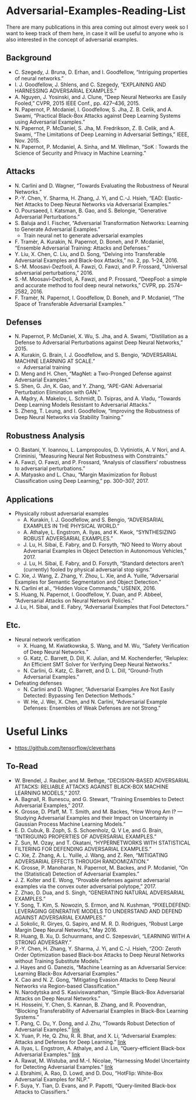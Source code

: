 # Adversarial-Examples-Reading-List
There are many publications in this area coming out almost every week so I want to keep track of them here, in case it will be useful to anyone who is also interested in the concept of adversarial examples.

## Background
- C. Szegedy, J. Bruna, D. Erhan, and I. Goodfellow, “Intriguing properties of neural networks.”
- I. J. Goodfellow, J. Shlens, and C. Szegedy, “EXPLAINING AND HARNESSING ADVERSARIAL EXAMPLES.”
- A. Nguyen, J. Yosinski, and J. Clune, “Deep Neural Networks are Easily Fooled,” CVPR, 2015 IEEE Conf., pp. 427–436, 2015.
- N. Papernot, P. Mcdaniel, I. Goodfellow, S. Jha, Z. B. Celik, and A. Swami, “Practical Black-Box Attacks against Deep Learning Systems using Adversarial Examples.”
- N. Papernot, P. McDaniel, S. Jha, M. Fredrikson, Z. B. Celik, and A. Swami, “The Limitations of Deep Learning in Adversarial Settings,” IEEE, Nov. 2015.
- N. Papernot, P. Mcdaniel, A. Sinha, and M. Wellman, “SoK : Towards the Science of Security and Privacy in Machine Learning.”

## Attacks
- N. Carlini and D. Wagner, “Towards Evaluating the Robustness of Neural Networks.”
- P.-Y. Chen, Y. Sharma, H. Zhang, J. Yi, and C.-J. Hsieh, “EAD: Elastic-Net Attacks to Deep Neural Networks via Adversarial Examples.”
- O. Poursaeed, I. Katsman, B. Gao, and S. Belongie, “Generative Adversarial Perturbations.”
- S. Baluja and I. Fischer, “Adversarial Transformation Networks: Learning to Generate Adversarial Examples.”
  - Train neural net to generate adversarial examples
- F. Tramèr, A. Kurakin, N. Papernot, D. Boneh, and P. Mcdaniel, “Ensemble Adversarial Training: Attacks and Defenses.”
- Y. Liu, X. Chen, C. Liu, and D. Song, “Delving into Transferable Adversarial Examples and Black-box Attacks,” no. 2, pp. 1–24, 2016.
- S.-M. Moosavi-Dezfooli, A. Fawzi, O. Fawzi, and P. Frossard, “Universal adversarial perturbations,” 2016.
- S.-M. Moosavi-Dezfooli, A. Fawzi, and P. Frossard, “DeepFool: a simple and accurate method to fool deep neural networks,” CVPR, pp. 2574–2582, 2016.
- F. Tramèr, N. Papernot, I. Goodfellow, D. Boneh, and P. Mcdaniel, “The Space of Transferable Adversarial Examples.”

## Defenses
- N. Papernot, P. McDaniel, X. Wu, S. Jha, and A. Swami, “Distillation as a Defense to Adversarial Perturbations against Deep Neural Networks,” 2015.
- A. Kurakin, G. Brain, I. J. Goodfellow, and S. Bengio, “ADVERSARIAL MACHINE LEARNING AT SCALE.”
  - Adversarial training
- D. Meng and H. Chen, “MagNet: a Two-Pronged Defense against Adversarial Examples.”
- S. Shen, G. Jin, K. Gao, and Y. Zhang, “APE-GAN: Adversarial Perturbation Elimination with GAN.”
- A. Mądry, A. Makelov, L. Schmidt, D. Tsipras, and A. Vladu, “Towards Deep Learning Models Resistant to Adversarial Attacks.”
- S. Zheng, T. Leung, and I. Goodfellow, “Improving the Robustness of Deep Neural Networks via Stability Training.”

## Robustness Analysis
- O. Bastani, Y. Ioannou, L. Lampropoulos, D. Vytiniotis, A. V Nori, and A. Criminisi, “Measuring Neural Net Robustness with Constraints.”
- A. Fawzi, O. Fawzi, and P. Frossard, “Analysis of classifiers’ robustness to adversarial perturbations.”
- A. Matyasko and L. Chau, “Margin Maximization for Robust Classification using Deep Learning,” pp. 300–307, 2017.

## Applications
- Physically robust adversarial examples
  - A. Kurakin, I. J. Goodfellow, and S. Bengio, “ADVERSARIAL EXAMPLES IN THE PHYSICAL WORLD.”
  - A. Athalye, L. Engstrom, A. Ilyas, and K. Kwok, “SYNTHESIZING ROBUST ADVERSARIAL EXAMPLES.”
  - J. Lu, H. Sibai, E. Fabry, and D. Forsyth, “NO Need to Worry about Adversarial Examples in Object Detection in Autonomous Vehicles,” 2017.
  - J. Lu, H. Sibai, E. Fabry, and D. Forsyth, “Standard detectors aren’t (currently) fooled by physical adversarial stop signs.”
- C. Xie, J. Wang, Z. Zhang, Y. Zhou, L. Xie, and A. Yuille, “Adversarial Examples for Semantic Segmentation and Object Detection.”
- N. Carlini et al., “Hidden Voice Commands,” USENIX, 2016.
- S. Huang, N. Papernot, I. Goodfellow, Y. Duan, and P. Abbeel, “Adversarial Attacks on Neural Network Policies.”
- J. Lu, H. Sibai, and E. Fabry, “Adversarial Examples that Fool Detectors.”

## Etc.
- Neural network verification
  - X. Huang, M. Kwiatkowska, S. Wang, and M. Wu, “Safety Verification of Deep Neural Networks.”
  - G. Katz, C. Barrett, D. Dill, K. Julian, and M. Kochenderfer, “Reluplex: An Efficient SMT Solver for Verifying Deep Neural Networks.”
  - N. Carlini, G. Katz, C. Barrett, and D. L. Dill, “Ground-Truth Adversarial Examples.”
- Defeating defenses
  - N. Carlini and D. Wagner, “Adversarial Examples Are Not Easily Detected: Bypassing Ten Detection Methods.”
  - W. He, J. Wei, X. Chen, and N. Carlini, “Adversarial Example Defenses: Ensembles of Weak Defenses are not Strong.”
  
# Useful Links
- https://github.com/tensorflow/cleverhans

## To-Read
- W. Brendel, J. Rauber, and M. Bethge, “DECISION-BASED ADVERSARIAL ATTACKS: RELIABLE ATTACKS AGAINST BLACK-BOX MACHINE LEARNING MODELS,” 2017.
- A. Bagnall, R. Bunescu, and G. Stewart, “Training Ensembles to Detect Adversarial Examples,” 2017.
- K. Grosse, D. Pfaff, M. T. Smith, and M. Backes, “How Wrong Am I? — Studying Adversarial Examples and their Impact on Uncertainty in Gaussian Process Machine Learning Models.”
- E. D. Cubuk, B. Zoph, S. S. Schoenholz, Q. V Le, and G. Brain, “INTRIGUING PROPERTIES OF ADVERSARIAL EXAMPLES.”
- Z. Sun, M. Ozay, and T. Okatani, “HYPERNETWORKS WITH STATISTICAL FILTERING FOR DEFENDING ADVERSARIAL EXAMPLES.”
- C. Xie, Z. Zhang, A. L. Yuille, J. Wang, and Z. Ren, “MITIGATING ADVERSARIAL EFFECTS THROUGH RANDOMIZATION.”
- K. Grosse, P. Manoharan, N. Papernot, M. Backes, and P. Mcdaniel, “On the (Statistical) Detection of Adversarial Examples.”
- J. Z. Kolter and E. Wong, “Provable defenses against adversarial examples via the convex outer adversarial polytope,” 2017.
- Z. Zhao, D. Dua, and S. Singh, “GENERATING NATURAL ADVERSARIAL EXAMPLES.”
- Y. Song, T. Kim, S. Nowozin, S. Ermon, and N. Kushman, “PIXELDEFEND: LEVERAGING GENERATIVE MODELS TO UNDERSTAND AND DEFEND AGAINST ADVERSARIAL EXAMPLES.”
- J. Sokolic, R. Giryes, G. Sapiro, and M. R. D. Rodrigues, “Robust Large Margin Deep Neural Networks,” May 2016.
- R. Huang, B. Xu, D. Schuurmans, and C. Szepesvári, “LEARNING WITH A STRONG ADVERSARY.”
- P.-Y. Chen, H. Zhang, Y. Sharma, J. Yi, and C.-J. Hsieh, “ZOO: Zeroth Order Optimization based Black-box Attacks to Deep Neural Networks without Training Substitute Models.”
- J. Hayes and G. Danezis, “Machine Learning as an Adversarial Service: Learning Black-Box Adversarial Examples.”
- X. Cao and N. Z. Gong, “Mitigating Evasion Attacks to Deep Neural Networks via Region-based Classification.”
- N. Narodytska and S. Kasiviswanathan, “Simple Black-Box Adversarial Attacks on Deep Neural Networks.”
- H. Hosseini, Y. Chen, S. Kannan, B. Zhang, and R. Poovendran, “Blocking Transferability of Adversarial Examples in Black-Box Learning Systems.”
- T. Pang, C. Du, Y. Dong, and J. Zhu, “Towards Robust Detection of Adversarial Examples.” [link](https://arxiv.org/pdf/1706.00633.pdf)
- X. Yuan, P. He, Q. Zhu, R. R. Bhat, and X. Li, “Adversarial Examples: Attacks and Defenses for Deep Learning.” [link](https://arxiv.org/pdf/1712.07107.pdf)
- A. Ilyas, L. Engstrom, A. Athalye, and J. Lin, “Query-efficient Black-box Adversarial Examples.” [link](https://arxiv.org/pdf/1712.07113.pdf)
- A. Rawat, M. Wistuba, and M.-I. Nicolae, “Harnessing Model Uncertainty for Detecting Adversarial Examples.” [link](http://bayesiandeeplearning.org/2017/papers/37.pdf)
- J. Ebrahimi, A. Rao, D. Lowd, and D. Dou, “HotFlip: White-Box Adversarial Examples for NLP.”
- F. Suya, Y. Tian, D. Evans, and P. Papotti, “Query-limited Black-box Attacks to Classifiers.”
